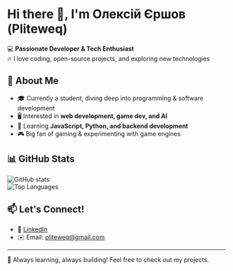 # Hi there 👋, I'm Олексій Єршов (Pliteweq)  

💻 **Passionate Developer & Tech Enthusiast**  
🔥 I love coding, open-source projects, and exploring new technologies  

## 🚀 About Me  
- 🎓 Currently a student, diving deep into programming & software development  
- 🖥️ Interested in **web development, game dev, and AI**  
- 🌱 Learning **JavaScript, Python, and backend development**  
- 🎮 Big fan of gaming & experimenting with game engines  

## 📊 GitHub Stats  
![GitHub stats](https://github-readme-stats.vercel.app/api?username=Pliteweq&show_icons=true&theme=dark)  
![Top Languages](https://github-readme-stats.vercel.app/api/top-langs/?username=Pliteweq&layout=compact&theme=dark)  

## 📫 Let's Connect!  
- 🔗 [LinkedIn](https://www.linkedin.com/in/your-profile)  
- ✉️ Email: pliteweq@gmail.com  

---
🚀 Always learning, always building! Feel free to check out my projects.
